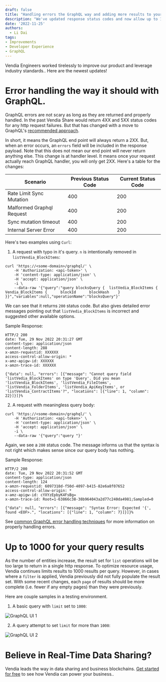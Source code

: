 ```yaml
---
draft: false
title: "Handling errors the GraphQL way and adding more results to your queries"
description: "We've updated response status codes and now allow up to 1000 results per query."
date: '2022-11-25'
authors:
  - Li Dai
tags:
- Improvements
- Developer Experience
- GraphQL
---
```


Vendia Engineers worked tirelessly to improve our product and leverage industry standards.. Here are the newest updates!

# Error handling the way it should with GraphQL. 

GraphQL errors are not scary as long as they are returned and properly handled. In the past Vendia Share would return 4XX and 5XX status codes for any http request failures. But that has changed with a move to GraphQL's [recommended approach](https://graphql.github.io/graphql-over-http/draft/#sec-Field-errors-encountered-during-execution).

In short, it means the GraphQL end point will always return a 2XX. But, when an error occurs, an `errors` field will be included in the response payload. Note that this does not mean our end point will never return anything else. This change is at handler level. It means once your request actually reach GraphQL handler, you will only get 2XX. Here's a table for the changes:

| Scenario                    | Previous Status Code | Current Status Code |
| --------------------------- | -------------------- | ------------------- |
| Rate Limit Sync Mutation    | 400                  | 200                 |
| Malformed Graphql Request   | 400                  | 200                 |
| Sync mutation timeout       | 400                  | 200                 |
| Internal Server Error       | 400                  | 200                 |


Here's two examples using `Curl`:

1. A request with typo in it's query. `n` is intentionally removed in `listVendia_BlockItems`:
```
curl 'https://<some-domain>/graphql/' \
    -H 'Authorization: <api-token>' \
    -H 'content-type: application/json' \
    -H 'accept: application/json' \
    -i \
    --data-raw '{"query":"query blocksQuery {  listVedia_BlockItems {    Vendia_BlockItems {      blockId      blockHash    }  }}","variables":null,"operationName":"blocksQuery"}'
```

We can see that it returns `200` status code. But also gives detailed error messages pointing out that `listVedia_BlockItems` is incorrect and suggested other available options.

Sample Response:
```
HTTP/2 200
date: Tue, 29 Nov 2022 20:31:27 GMT
content-type: application/json
content-length: 288
x-amzn-requestid: XXXXXX
access-control-allow-origin: *
x-amz-apigw-id: XXXXXX
x-amzn-trace-id: XXXXXX

{"data": null, "errors": [{"message": "Cannot query field 'listVedia_BlockItems' on type 'Query'. Did you mean 'listVendia_BlockItems', 'listVendia_FileItems', 'listVendia_FolderItems', 'listVendia_ApiKeyItems', or 'listVendia_ContractItems'?", "locations": [{"line": 1, "column": 22}]}]}%
```

2. A request with meaningless query body:

```
curl 'https://<some-domain>/graphql/' \
    -H 'Authorization: <api-token>' \
    -H 'content-type: application/json' \
    -H 'accept: application/json' \
    -i \
    --data-raw '{"query":"query "}'
```

Again, we see a `200` status code. The message informs us that the syntax is not right which makes sense since our query body has nothing.

Sample Response:
```
HTTP/2 200
date: Tue, 29 Nov 2022 20:31:52 GMT
content-type: application/json
content-length: 124
x-amzn-requestid: 6097318d-f50d-4097-b415-82e6a8f07652
access-control-allow-origin: *
x-amz-apigw-id: cYXYzEpbyK4FsBg=
x-amzn-trace-id: Root=1-63866c38-38b964043a2d77c240da4981;Sampled=0

{"data": null, "errors": [{"message": "Syntax Error: Expected '{', found <EOF>.", "locations": [{"line": 1, "column": 7}]}]}%
```

See [common GraphQL error handling techniques](https://the-guild.dev/blog/graphql-error-handling-with-fp) for more information on properly handling errors.

# Up to 1000 for your query results
As the number of entities increase, the result set for `list` operations will be too large to return in a single http response. To optimize resource usage, Vendia continues limits results to 1000 results per query.  However, in cases where a `filter` is applied, Vendia previously did not fully populate the result set.  With some recent changes, each `page` of results should be more complete (i.e. fewer if any empty pages) than they were previously.

Here are couple samples in a testing environment.

1. A basic query with `limit` set to `1000`:

![GraphQL UI 1](https://d24nhiikxn5jns.cloudfront.net/optimized/user-images.githubusercontent.com%252F116586196%252F204875180-333d3eb0-69ea-49ee-8582-ba45c924fe54.png)

2. A query attempt to set `limit` for more than `1000`:

![GraphQL UI 2](https://d24nhiikxn5jns.cloudfront.net/optimized/user-images.githubusercontent.com%252F116586196%252F204875185-b5f8dbd4-866c-44a4-a7b9-e206626696ac.png)

# Believe in Real-Time Data Sharing?

Vendia leads the way in data sharing and business blockchains. [Get started for free](https://www.vendia.com/pricing) to see how Vendia can power your business..